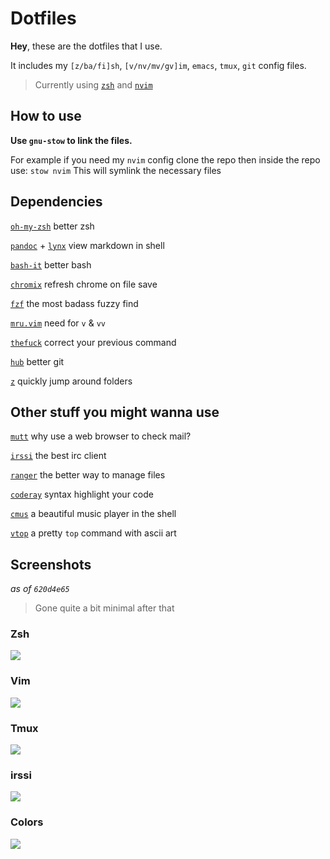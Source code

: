 # Dotfiles

**Hey**, these are the dotfiles that I use.

It includes my `[z/ba/fi]sh`, `[v/nv/mv/gv]im`, `emacs`, `tmux`, `git` config files.

> Currently using [`zsh`](https://github.com/meain/dotfiles/tree/master/zsh) and [`nvim`](https://github.com/meain/dotfiles/tree/master/nvim)

## How to use

**Use `gnu-stow` to link the files.**

For example if you need my `nvim` config clone the repo then inside the repo use:
`stow nvim`
This will symlink the necessary files

## Dependencies

[`oh-my-zsh`](https://github.com/robbyrussell/oh-my-zsh) better zsh

[`pandoc`](http://pandoc.org/index.html) + [`lynx`](http://lynx.browser.org/) view markdown in shell

[`bash-it`](https://github.com/Bash-it/bash-it) better bash

[`chromix`](https://github.com/smblott-github/chromix) refresh chrome on file save

[`fzf`](https://github.com/junegunn/fzf) the most badass fuzzy find

[`mru.vim`](https://github.com/vim-scripts/mru.vim) need for `v` & `vv`

[`thefuck`](https://github.com/nvbn/thefuck) correct your previous command

[`hub`](https://hub.github.com/) better git

[`z`](https://github.com/rupa/z) quickly jump around folders

## Other stuff you might wanna use

[`mutt`](http://www.mutt.org/) why use a web browser to check mail?

[`irssi`](https://irssi.org/) the best irc client

[`ranger`](https://github.com/ranger/ranger) the better way to manage files

[`coderay`](https://github.com/rubychan/coderay) syntax highlight your code

[`cmus`](https://cmus.github.io/) a beautiful music player in the shell

[`vtop`](https://github.com/MrRio/vtop) a pretty `top` command with ascii art

## Screenshots

*as of `620d4e65`*

> Gone quite a bit minimal after that

### Zsh
![](https://i.imgur.com/oh4DY5e.png)

### Vim
![](https://i.imgur.com/sPVLbzI.png)

### Tmux
![](https://i.imgur.com/YBTlVjK.png)

### irssi
![](https://i.imgur.com/08iF4Ts.png)

### Colors
![](https://i.imgur.com/E9qgsHj.png)

